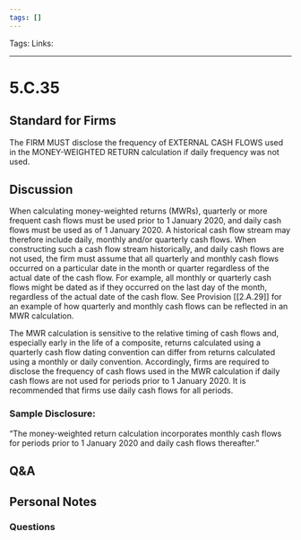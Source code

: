 ```yaml
---
tags: []
---
```

Tags:
Links: 
___
# 5.C.35
## Standard for Firms
The FIRM MUST disclose the frequency of EXTERNAL CASH FLOWS used in the MONEY-WEIGHTED RETURN calculation if daily frequency was not used.
## Discussion
When calculating money-weighted returns (MWRs), quarterly or more frequent cash flows must be used prior to 1 January 2020, and daily cash flows must be used as of 1 January 2020. A historical cash flow stream may therefore include daily, monthly and/or quarterly cash flows. When constructing such a cash flow stream historically, and daily cash flows are not used, the firm must assume that all quarterly and monthly cash flows occurred on a particular date in the month or quarter regardless of the actual date of the cash flow. For example, all monthly or quarterly cash flows might be dated as if they occurred on the last day of the month, regardless of the actual date of the cash flow. See Provision [[2.A.29]] for an example of how quarterly and monthly cash flows can be reflected in an MWR calculation.

The MWR calculation is sensitive to the relative timing of cash flows and, especially early in the life of a composite, returns calculated using a quarterly cash flow dating convention can differ from returns calculated using a monthly or daily convention. Accordingly, firms are required to disclose the frequency of cash flows used in the MWR calculation if daily cash flows are not used for periods prior to 1 January 2020. It is recommended that firms use daily cash flows for all periods.
### Sample Disclosure:
“The money-weighted return calculation incorporates monthly cash flows for periods prior to 1 January 2020 and daily cash flows thereafter.”
## Q&A

## Personal Notes

### Questions